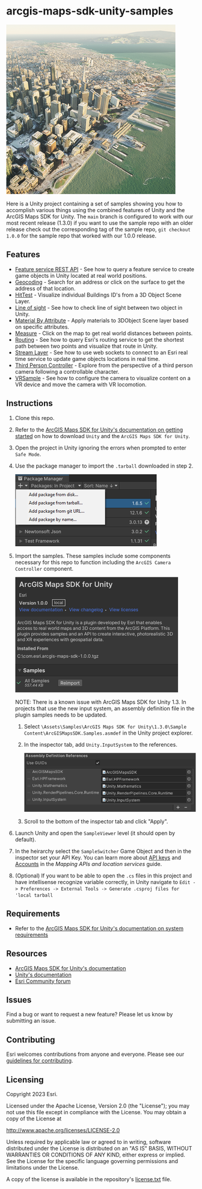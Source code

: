 # arcgis-maps-sdk-unity-samples

![image](arcgis-maps-sdk-unity-samples.png)

Here is a Unity project containing a set of samples showing you how to accomplish various things using the combined features of Unity and the ArcGIS Maps SDK for Unity. The `main` branch is configured to work with our most recent release (1.3.0) if you want to use the sample repo with an older release check out the corresponding tag of the sample repo, `git checkout 1.0.0` for the sample repo that worked with our 1.0.0 release.

## Features

* [Feature service REST API](https://github.com/Esri/arcgis-maps-sdk-unity-samples/tree/main/samples_project/Assets/SampleViewer/Samples/FeatureLayer) - See how to query a feature service to create game objects in Unity located at real world positions.
* [Geocoding](https://github.com/Esri/arcgis-maps-sdk-unity-samples/tree/main/samples_project/Assets/SampleViewer/Samples/Geocoding) - Search for an address or click on the surface to get the address of that location.
* [HitTest](https://github.com/Esri/arcgis-maps-sdk-unity-samples/tree/main/samples_project/Assets/SampleViewer/Samples/HitTest) - Visualize individual Buildings ID's from a 3D Object Scene Layer.
* [Line of sight](https://github.com/Esri/arcgis-maps-sdk-unreal-engine-samples/tree/main/sample_project/Content/SampleViewer/Samples/LineOfSight) - See how to check line of sight between two object in Unity.
* [Material By Attribute](https://github.com/Esri/arcgis-maps-sdk-unity-samples/tree/main/samples_project/Assets/SampleViewer/Samples/MaterialByAttribute) - Apply materials to 3DObject Scene layer based on specific attributes.
* [Measure](https://github.com/Esri/arcgis-maps-sdk-unity-samples/tree/main/samples_project/Assets/SampleViewer/Samples/Measure) - Click on the map to get real world distances between points.
* [Routing](https://github.com/Esri/arcgis-maps-sdk-unity-samples/tree/main/samples_project/Assets/SampleViewer/Samples/Routing) - See how to query Esri's routing service to get the shortest path between two points and visualize that route in Unity.
* [Stream Layer](https://github.com/Esri/arcgis-maps-sdk-unity-samples/tree/main/samples_project/Assets/SampleViewer/Samples/StreamLayer) - See how to use web sockets to connect to an Esri real time service to update game objects locations in real time.
* [Third Person Controller](https://github.com/Esri/arcgis-maps-sdk-unity-samples/tree/main/samples_project/Assets/SampleViewer/Samples/ThirdPerson) - Explore from the perspective of a third person camera following a controllable character.
* [VRSample](https://github.com/Esri/arcgis-maps-sdk-unity-samples/tree/main/samples_xr/Assets/SampleViewer/Samples/VRSample) - See how to configure the camera to visualize content on a VR device and move the camera with VR locomotion.

## Instructions

1. Clone this repo.
2. Refer to the [ArcGIS Maps SDK for Unity's documentation on getting started](https://developers.arcgis.com/unity/get-started/) on how to download `Unity` and the `ArcGIS Maps SDK for Unity`.
3. Open the project in Unity ignoring the errors when prompted to enter `Safe Mode`.
4. Use the package manager to import the `.tarball` downloaded in step 2.

   ![image](package-manager.png)

5. Import the samples. These samples include some components necessary for this repo to function including the `ArcGIS Camera Controller` component.

   ![image](import-samples.png)

   NOTE: There is a known issue with ArcGIS Maps SDK for Unity 1.3. In projects that use the new input system, an assembly definition file in the plugin samples needs to be updated.

   1. Select `\Assets\Samples\ArcGIS Maps SDK for Unity\1.3.0\Sample Content\ArcGISMapsSDK.Samples.asmdef` in the Unity project explorer.

   2. In the inspector tab, add `Unity.InputSystem` to the references.

      ![Inspector screen for assembly definition](asmdefReference.png)

   3. Scroll to the bottom of the inspector tab and click "Apply".

6. Launch Unity and open the `SampleViewer` level (it should open by default).

7. In the heirarchy select the `SampleSwitcher` Game Object and then in the inspector set your API Key. You can learn more about [API keys](https://developers.arcgis.com/documentation/mapping-apis-and-services/security/api-keys/) and [Accounts](https://developers.arcgis.com/documentation/mapping-apis-and-services/deployment/accounts/) in the _Mapping APIs and location services_ guide.

8. (Optional) If you want to be able to open the `.cs` files in this project and have intellisense recognize variable correctly, in Unity navigate to `Edit -> Preferences -> External Tools -> Generate .csproj files for 'local tarball`

## Requirements

* Refer to the [ArcGIS Maps SDK for Unity's documentation on system requirements](https://developers.arcgis.com/unity/reference/system-requirements/)

## Resources

* [ArcGIS Maps SDK for Unity's documentation](https://developers.arcgis.com/unity/)
* [Unity's documentation](https://docs.unity.com/)
* [Esri Community forum](https://community.esri.com/t5/arcgis-maps-sdks-for-unity-questions/bd-p/arcgis-maps-sdks-unity-questions)

## Issues

Find a bug or want to request a new feature?  Please let us know by submitting an issue.

## Contributing

Esri welcomes contributions from anyone and everyone. Please see our [guidelines for contributing](https://github.com/esri/contributing).

## Licensing

Copyright 2023 Esri.

Licensed under the Apache License, Version 2.0 (the "License");
you may not use this file except in compliance with the License.
You may obtain a copy of the License at

   http://www.apache.org/licenses/LICENSE-2.0

Unless required by applicable law or agreed to in writing, software
distributed under the License is distributed on an "AS IS" BASIS,
WITHOUT WARRANTIES OR CONDITIONS OF ANY KIND, either express or implied.
See the License for the specific language governing permissions and
limitations under the License.

A copy of the license is available in the repository's [license.txt]( https://raw.github.com/Esri/arcgis-maps-sdk-unity-samples/master/license.txt) file.
